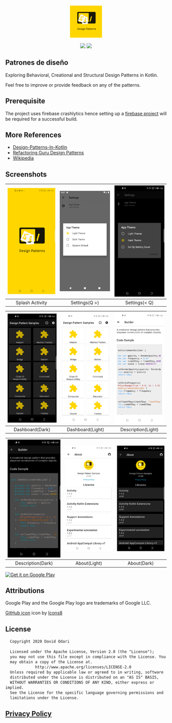 <p align="center">
<img src="art/ic_launcher-playstore.png" alt="home" width="100"/>
</p>
<p align="center">
<a href="https://www.codacy.com?utm_source=github.com&amp;utm_medium=referral&amp;utm_content=odaridavid/Design-Pattern-Samples-App&amp;utm_campaign=Badge_Grade"><img src="https://api.codacy.com/project/badge/Grade/1d3c1b42346d48ba8da25e331535b88c"/></a>
<img src="https://app.bitrise.io/app/6e596b062d1c496e/status.svg?token=dN7NyRj3DFsxnv0ZoYd-ZA&branch=master"/>
</p>

## Patrones de diseño 

Exploring Behavioral, Creational and Structural Design Patterns in Kotlin.

Feel free to improve or provide feedback on any of the patterns.

## Prerequisite

The project uses firebase crashlytics hence setting up a [firebase project](https://firebase.google.com/)
will be required for a successful build.

## More References

- [Design-Patterns-In-Kotlin](https://github.com/dbacinski/Design-Patterns-In-Kotlin)
- [Refactoring Guru Design Patterns](https://refactoring.guru/design-patterns)
- [Wikipedia](https://en.wikipedia.org/wiki/Software_design_pattern)

## Screenshots

|<img src='art/s4.png' width='210'/>|<img src='art/s7.png' width='210'/>|<img src='art/s8.png' width='210'/>|
|:--:|:--:|:--:|
|Splash Activity|Settings(Q >)|Settings(< Q)|

|<img src='art/s9.png' width='210'/>|<img src='art/s10.png' width='210'/>|<img src='art/s11.png' width='210'/>|
|:--:|:--:|:--:|
|Dashboard(Dark)|Dashboard(Light)|Description(Light)|

|<img src='art/s12.png' width='210'/>|<img src='art/s13.png' width='210'/>|<img src='art/s14.png' width='210'/>|
|:--:|:--:|:--:|
|Description(Dark)|About(Light)|About(Dark)|

<a href='https://play.google.com/store/apps/details?id=com.github.odaridavid.designpatterns&pcampaignid=pcampaignidMKT-Other-global-all-co-prtnr-py-PartBadge-Mar2515-1'><img alt='Get it on Google Play' src='https://play.google.com/intl/en_us/badges/static/images/badges/en_badge_web_generic.png' width='150'/></a>

## Attributions

Google Play and the Google Play logo are trademarks of Google LLC.

<a target="_blank" href="https://icons8.com/icons/set/github">GitHub icon</a> icon by <a target="_blank" href="https://icons8.com">Icons8</a>

## License

```
  Copyright 2020 David Odari
 
  Licensed under the Apache License, Version 2.0 (the "License"); 
  you may not use this file except in compliance with the License. You 
  may obtain a copy of the License at.
             http://www.apache.org/licenses/LICENSE-2.0
  Unless required by applicable law or agreed to in writing, software 
  distributed under the License is distributed on an "AS IS" BASIS, 
  WITHOUT WARRANTIES OR CONDITIONS OF ANY KIND, either express or implied.
  See the License for the specific language governing permissions and
  limitations under the License.
```

## [Privacy Policy](https://design-patterns.flycricket.io/privacy.html)


